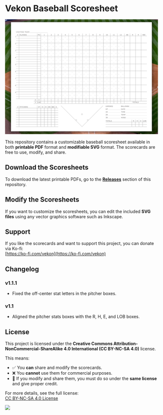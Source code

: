 # **Vekon Baseball Scoresheet**  
![](https://github.com/vekon09/VekonBaseballScoresheet/blob/main/Scorecard%20(2).png)

This repository contains a customizable baseball scoresheet available in both **printable PDF** format and **modifiable SVG** format. The scorecards are free to use, modify, and share.  

## **Download the Scoresheets**  
To download the latest printable PDFs, go to the **[Releases](https://github.com/vekon09/VekonBaseballScoresheet/releases)** section of this repository.  

## **Modify the Scoresheets**  
If you want to customize the scoresheets, you can edit the included **SVG files** using any vector graphics software such as Inkscape.  
 
## **Support**  
If you like the scorecards and want to support this project, you can donate via Ko-fi:  
[https://ko-fi.com/vekon](https://ko-fi.com/vekon) 

## **Changelog**  
### **v1.1.1**  
- Fixed the off-center stat letters in the pitcher boxes.  

### **v1.1**  
- Aligned the pitcher stats boxes with the R, H, E, and LOB boxes. 

## **License**  
This project is licensed under the **Creative Commons Attribution-NonCommercial-ShareAlike 4.0 International (CC BY-NC-SA 4.0)** license.  

This means:  
- ✅ You **can** share and modify the scorecards.  
- ❌ You **cannot** use them for commercial purposes.  
- 🔄 If you modify and share them, you must do so under the **same license** and give proper credit.  

For more details, see the full license:  
[CC BY-NC-SA 4.0 License](https://creativecommons.org/licenses/by-nc-sa/4.0/) 

![](https://mirrors.creativecommons.org/presskit/buttons/88x31/svg/by-nc-sa.svg)
